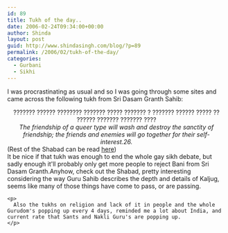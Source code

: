 ```yaml
---
id: 89
title: Tukh of the day..
date: 2006-02-24T09:34:00+00:00
author: Shinda
layout: post
guid: http://www.shindasingh.com/blog/?p=89
permalink: /2006/02/tukh-of-the-day/
categories:
  - Gurbani
  - Sikhi
---
```

I was procrastinating as usual and so I was going through some sites and came across the following tukh from Sri Dasam Granth Sahib:

<div>
  <div align="center">
    ??????? ?????? ???????? ??????? ????? ??????? ? ??????? ?????? ????? ?? ?????? ??????? ??????? ????
  </div>
  
  <div align="center">
    <em> The friendship of a queer type will wash and destroy the sanctity of friendship; the friends and enemies will go together for their self-interest.26.</em>
  </div>
  
  <div>
    (Rest of the Shabad can be read <a href="http://www.sridasam.org/dasam?Action=Page&p=1135">here</a>)
  </div>
  
  <div>
    It be nice if that tukh was enough to end the whole gay sikh debate, but sadly enough it'll probably only get more people to reject Bani from Sri Dasam Granth.Anyhow, check out the Shabad, pretty interesting considering the way Guru Sahib describes the depth and details of Kaljug, seems like many of those things have come to pass, or are passing.</p> 
    
    <p>
      Also the tukhs on religion and lack of it in people and the whole Gurudom's popping up every 4 days, reminded me a lot about India, and current rate that Sants and Nakli Guru's are popping up.
    </p>
  </div>
</div>